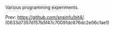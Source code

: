 Various programming experiments.

Prev: https://github.com/snsinfu/bit4/ (0633d7357d157b5f47c70091dc676dc2e06c1ae1)
